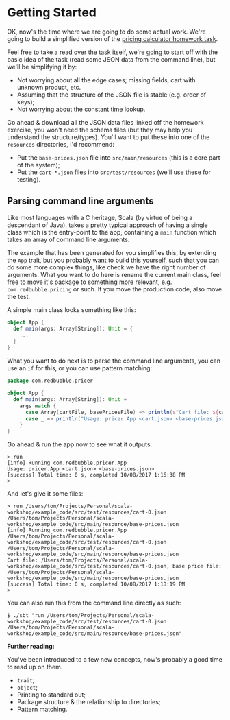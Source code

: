 # Getting Started

OK, now's the time where we are going to do some actual work. We're going to build a simplified version of the [pricing calculator homework task](http://take-home-test.herokuapp.com/new-product-engineer).

Feel free to take a read over the task itself, we're going to start off with the basic idea of the task (read some JSON data from the command line), but we'll be simplifying it by:

* Not worrying about all the edge cases; missing fields, cart with unknown product, etc.
* Assuming that the structure of the JSON file is stable (e.g. order of keys);
* Not worrying about the constant time lookup.

Go ahead & download all the JSON data files linked off the homework exercise, you won't need the schema files (but they may help you understand the structure/types). You'll want to put these into one of the `resources` directories, I'd recommend:

* Put the `base-prices.json` file into `src/main/resources` (this is a core part of the system);
* Put the `cart-*.json` files into `src/test/resources` (we'll use these for testing).

## Parsing command line arguments

Like most languages with a C heritage, Scala (by virtue of being a descendant of Java), takes a pretty typical approach of having a single class which is the entry-point to the app, containing a `main` function which takes an array of command line arguments.

The example that has been generated for you simplifies this, by extending the `App` trait, but you probably want to build this yourself, such that you can do some more complex things, like check we have the right number of arguments. What you want to do here is rename the current main class, feel free to move it's package to something more relevant, e.g. `com.redbubble.pricing` or such. If you move the production code, also move the test.

A simple main class looks something like this:

```scala
object App {
  def main(args: Array[String]): Unit = {
    ...
  }
}
```

What you want to do next is to parse the command line arguments, you can use an `if` for this, or you can use pattern matching:

```scala
package com.redbubble.pricer

object App {
  def main(args: Array[String]): Unit =
    args match {
      case Array(cartFile, basePricesFile) => println(s"Cart file: ${cartFile}, base price file: ${basePricesFile}")
      case _ => println("Usage: pricer.App <cart.json> <base-prices.json>")
    }
}
```

Go ahead & run the app now to see what it outputs:

```
> run
[info] Running com.redbubble.pricer.App 
Usage: pricer.App <cart.json> <base-prices.json>
[success] Total time: 0 s, completed 10/08/2017 1:16:38 PM
> 
```

And let's give it some files:

```
> run /Users/tom/Projects/Personal/scala-workshop/example_code/src/test/resources/cart-0.json /Users/tom/Projects/Personal/scala-workshop/example_code/src/main/resource/base-prices.json
[info] Running com.redbubble.pricer.App /Users/tom/Projects/Personal/scala-workshop/example_code/src/test/resources/cart-0.json /Users/tom/Projects/Personal/scala-workshop/example_code/src/main/resource/base-prices.json
Cart file: /Users/tom/Projects/Personal/scala-workshop/example_code/src/test/resources/cart-0.json, base price file: /Users/tom/Projects/Personal/scala-workshop/example_code/src/main/resource/base-prices.json
[success] Total time: 0 s, completed 10/08/2017 1:18:19 PM
>
```

You can also run this from the command line directly as such:

```
$ ./sbt "run /Users/tom/Projects/Personal/scala-workshop/example_code/src/test/resources/cart-0.json /Users/tom/Projects/Personal/scala-workshop/example_code/src/main/resource/base-prices.json"
```

**Further reading:**

You've been introduced to a few new concepts, now's probably a good time to read up on them.

* `trait`;
* `object`;
* Printing to standard out;
* Package structure & the relationship to directories;
* Pattern matching.

